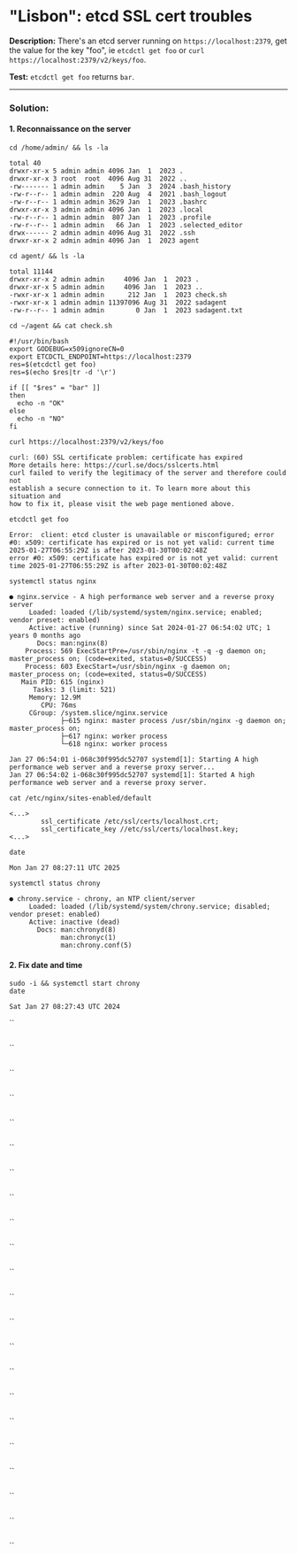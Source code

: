 # "Lisbon": etcd SSL cert troubles

**Description:** There's an etcd server running on `https://localhost:2379`, get the value for the key "foo", ie `etcdctl get foo` or `curl https://localhost:2379/v2/keys/foo`.  

**Test:** `etcdctl get foo` returns `bar`.  


---

### Solution:
#### 1. Reconnaissance on the server
`cd /home/admin/ && ls -la`  
```console
total 40
drwxr-xr-x 5 admin admin 4096 Jan  1  2023 .
drwxr-xr-x 3 root  root  4096 Aug 31  2022 ..
-rw------- 1 admin admin    5 Jan  3  2024 .bash_history
-rw-r--r-- 1 admin admin  220 Aug  4  2021 .bash_logout
-rw-r--r-- 1 admin admin 3629 Jan  1  2023 .bashrc
drwxr-xr-x 3 admin admin 4096 Jan  1  2023 .local
-rw-r--r-- 1 admin admin  807 Jan  1  2023 .profile
-rw-r--r-- 1 admin admin   66 Jan  1  2023 .selected_editor
drwx------ 2 admin admin 4096 Aug 31  2022 .ssh
drwxr-xr-x 2 admin admin 4096 Jan  1  2023 agent
```

`cd agent/ && ls -la`  
```console
total 11144
drwxr-xr-x 2 admin admin     4096 Jan  1  2023 .
drwxr-xr-x 5 admin admin     4096 Jan  1  2023 ..
-rwxr-xr-x 1 admin admin      212 Jan  1  2023 check.sh
-rwxr-xr-x 1 admin admin 11397096 Aug 31  2022 sadagent
-rw-r--r-- 1 admin admin        0 Jan  1  2023 sadagent.txt
```

`cd ~/agent && cat check.sh `  
```console
#!/usr/bin/bash
export GODEBUG=x509ignoreCN=0
export ETCDCTL_ENDPOINT=https://localhost:2379
res=$(etcdctl get foo)
res=$(echo $res|tr -d '\r')

if [[ "$res" = "bar" ]]
then
  echo -n "OK"
else
  echo -n "NO"
fi
```

`curl https://localhost:2379/v2/keys/foo`  
```console
curl: (60) SSL certificate problem: certificate has expired
More details here: https://curl.se/docs/sslcerts.html
curl failed to verify the legitimacy of the server and therefore could not
establish a secure connection to it. To learn more about this situation and
how to fix it, please visit the web page mentioned above.
```

`etcdctl get foo`  
```console
Error:  client: etcd cluster is unavailable or misconfigured; error #0: x509: certificate has expired or is not yet valid: current time 2025-01-27T06:55:29Z is after 2023-01-30T00:02:48Z
error #0: x509: certificate has expired or is not yet valid: current time 2025-01-27T06:55:29Z is after 2023-01-30T00:02:48Z
```

`systemctl status nginx`  
```console
● nginx.service - A high performance web server and a reverse proxy server
     Loaded: loaded (/lib/systemd/system/nginx.service; enabled; vendor preset: enabled)
     Active: active (running) since Sat 2024-01-27 06:54:02 UTC; 1 years 0 months ago
       Docs: man:nginx(8)
    Process: 569 ExecStartPre=/usr/sbin/nginx -t -q -g daemon on; master_process on; (code=exited, status=0/SUCCESS)
    Process: 603 ExecStart=/usr/sbin/nginx -g daemon on; master_process on; (code=exited, status=0/SUCCESS)
   Main PID: 615 (nginx)
      Tasks: 3 (limit: 521)
     Memory: 12.9M
        CPU: 76ms
     CGroup: /system.slice/nginx.service
             ├─615 nginx: master process /usr/sbin/nginx -g daemon on; master_process on;
             ├─617 nginx: worker process
             └─618 nginx: worker process

Jan 27 06:54:01 i-068c30f995dc52707 systemd[1]: Starting A high performance web server and a reverse proxy server...
Jan 27 06:54:02 i-068c30f995dc52707 systemd[1]: Started A high performance web server and a reverse proxy server.
```

`cat /etc/nginx/sites-enabled/default `  
```console
<...>
        ssl_certificate /etc/ssl/certs/localhost.crt;
        ssl_certificate_key //etc/ssl/certs/localhost.key;
<...>
```

`date`  
```console
Mon Jan 27 08:27:11 UTC 2025
```

`systemctl status chrony`  
```console
● chrony.service - chrony, an NTP client/server
     Loaded: loaded (/lib/systemd/system/chrony.service; disabled; vendor preset: enabled)
     Active: inactive (dead)
       Docs: man:chronyd(8)
             man:chronyc(1)
             man:chrony.conf(5)
```


#### 2. Fix date and time
`sudo -i && systemctl start chrony`  
`date`  
```console
Sat Jan 27 08:27:43 UTC 2024
```


``  
```console
```

``  
```console
```

``  
```console
```

``  
```console
```

``  
```console
```

``  
```console
```

``  
```console
```

``  
```console
```

``  
```console
```

``  
```console
```

``  
```console
```

``  
```console
```

``  
```console
```

``  
```console
```

``  
```console
```

``  
```console
```

``  
```console
```

``  
```console
```

``  
```console
```

``  
```console
```

``  
```console
```

``  
```console
```

